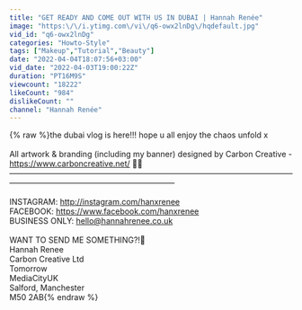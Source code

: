 ```yaml
---
title: "GET READY AND COME OUT WITH US IN DUBAI | Hannah Renée"
image: "https:\/\/i.ytimg.com\/vi\/q6-owx2lnDg\/hqdefault.jpg"
vid_id: "q6-owx2lnDg"
categories: "Howto-Style"
tags: ["Makeup","Tutorial","Beauty"]
date: "2022-04-04T18:07:56+03:00"
vid_date: "2022-04-03T19:00:22Z"
duration: "PT16M9S"
viewcount: "18222"
likeCount: "984"
dislikeCount: ""
channel: "Hannah Renée"
---
```

{% raw %}the dubai vlog is here!!! hope u all enjoy the chaos unfold x<br /><br />All artwork &amp; branding (including my banner) designed by Carbon Creative - <a rel="nofollow" target="blank" href="https://www.carboncreative.net/">https://www.carboncreative.net/</a> 👏🏽<br />—————————————————————————————————————————————————————————<br /><br />INSTAGRAM: <a rel="nofollow" target="blank" href="http://instagram.com/hanxrenee">http://instagram.com/hanxrenee</a><br />FACEBOOK: <a rel="nofollow" target="blank" href="https://www.facebook.com/hanxrenee">https://www.facebook.com/hanxrenee</a><br />BUSINESS ONLY: hello@hannahrenee.co.uk<br /><br />WANT TO SEND ME SOMETHING?!💌<br />Hannah Renee<br />Carbon Creative Ltd<br />Tomorrow<br />MediaCityUK<br />Salford, Manchester<br />M50 2AB{% endraw %}
